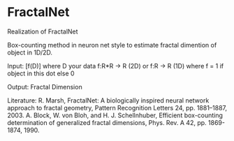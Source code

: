 # FractalNet
Realization of FractalNet

Box-counting method in neuron net style to estimate fractal dimention of object in 1D/2D.

Input: [f(D)] where D your data
  f:R*R -> R (2D) or f:R -> R (1D) where f = 1 if object in this dot else 0
  
Output: Fractal Dimension

Literature: 
R. Marsh, FractalNet: A biologically inspired neural network approach to fractal geometry, Pattern Recognition Letters 24, pp. 1881–1887, 2003.
A. Block, W. von Bloh, and H. J. Schellnhuber, Efficient box-counting determination of generalized fractal dimensions, Phys. Rev. A 42, pp. 1869-1874, 1990.
